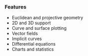 ### Features

- Euclidean and projective geometry
- 2D and 3D support
- Curve and surface plotting
- Vector fields
- Implicit curves
- Differential equations
- Charts and statistics